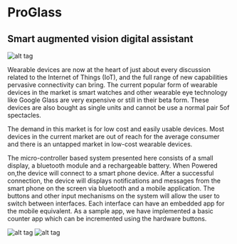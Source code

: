 # ProGlass
Smart augmented vision digital assistant
----------------------------------------

![alt tag](http://i.imgur.com/vpVRhsQ.jpg)

Wearable devices are now at the heart of just about every discussion related to the Internet of Things (IoT), and the full range of new capabilities pervasive connectivity can bring. The current popular form of wearable devices in the market is smart watches and other wearable eye technology like Google Glass are very expensive or still in their beta form. These devices are also bought as single units and cannot be use a normal pair 5of spectacles.  

The demand in this market is for low cost and easily usable devices. Most devices in the current market are out of reach for the average consumer and there is an untapped market in low-cost wearable devices.

The micro-controller based system presented here consists of a small display, a bluetooth module and a rechargeable battery. When Powered on,the device will connect to a smart phone device. After a successful connection, the device will displays notifications and messages from the smart phone on the screen via bluetooth and a mobile application. The buttons and other input mechanisms on the system will allow the user to switch between interfaces. Each interface can have an embedded app for the mobile equivalent. As a sample app, we have implemented a basic counter app which can be incremented using the hardware buttons.

![alt tag](http://i.imgur.com/XevMFkX.jpg)
![alt tag](http://i.imgur.com/UQGxenE.jpg)

